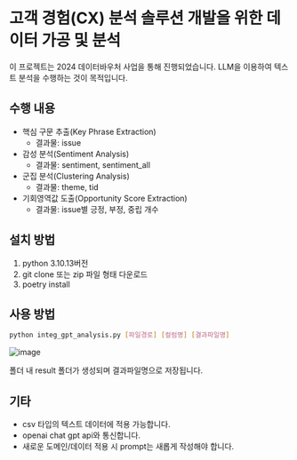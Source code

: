 # 고객 경험(CX) 분석 솔루션 개발을 위한 데이터 가공 및 분석
이 프로젝트는 2024 데이터바우처 사업을 통해 진행되었습니다. LLM을 이용하여 텍스트 분석을 수행하는 것이 목적입니다.
## 수행 내용
- 핵심 구문 추출(Key Phrase Extraction)
  - 결과물: issue
- 감성 분석(Sentiment Analysis)
  - 결과물: sentiment, sentiment_all
- 군집 분석(Clustering Analysis)
  - 결과물: theme, tid
- 기회영역값 도출(Opportunity Score Extraction)
  - 결과물: issue별 긍정, 부정, 중립 개수
 
## 설치 방법
1. python 3.10.13버전
2. git clone 또는 zip 파일 형태 다운로드
3. poetry install

## 사용 방법
```bash
python integ_gpt_analysis.py [파일경로] [컬럼명] [결과파일명]
```
![image](https://github.com/user-attachments/assets/af936d89-5678-4b93-84ae-02ce40eb8ce2)

폴더 내 result 폴더가 생성되며 결과파일명으로 저장됩니다.

## 기타
- csv 타입의 텍스트 데이터에 적용 가능합니다.
- openai chat gpt api와 통신합니다.
- 새로운 도메인/데이터 적용 시 prompt는 새롭게 작성해야 합니다.
